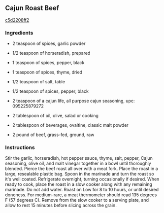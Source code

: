 ## Cajun Roast Beef

[c5d2208ff2](http://allrecipes.com/recipe/cajun-roast-beef/)

### Ingredients

 - 2 teaspoon of spices, garlic powder

 - 1/2 teaspoon of horseradish, prepared

 - 1 teaspoon of spices, pepper, black

 - 1 teaspoon of spices, thyme, dried

 - 1/2 teaspoon of salt, table

 - 1/2 teaspoon of spices, pepper, black

 - 2 teaspoon of a cajun life, all purpose cajun seasoning, upc: 095225879272

 - 2 tablespoon of oil, olive, salad or cooking

 - 2 tablespoon of beverages, ovaltine, classic malt powder

 - 2 pound of beef, grass-fed, ground, raw

### Instructions

Stir the garlic, horseradish, hot pepper sauce, thyme, salt, pepper, Cajun seasoning, olive oil, and malt vinegar together in a bowl until thoroughly blended. Pierce the beef roast all over with a meat fork. Place the roast in a large, resealable plastic bag. Spoon in the marinade and turn the roast so it's well coated. Refrigerate overnight, turning occasionally if desired. When ready to cook, place the roast in a slow cooker along with any remaining marinade. Do not add water. Roast on Low for 8 to 10 hours, or until desired doneness. For medium-rare, a meat thermometer should read 135 degrees F (57 degrees C). Remove from the slow cooker to a serving plate, and allow to rest 15 minutes before slicing across the grain.
